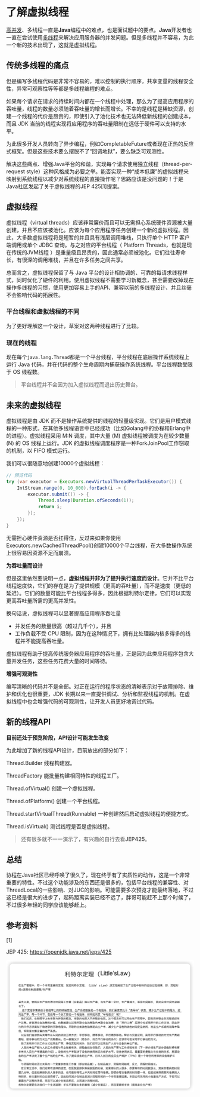 # 了解虚拟线程

[高并发](https://so.csdn.net/so/search?q=高并发&spm=1001.2101.3001.7020)、多线程一直是**Java**编程中的难点，也是面试题中的要点。**Java**开发者也一直在尝试使用[多线程](https://so.csdn.net/so/search?q=多线程&spm=1001.2101.3001.7020)来解决应用服务器的并发问题。但是多线程并不容易，为此一个新的技术出现了，这就是虚拟线程。

## 传统多线程的痛点

但是编写多线程代码是非常不容易的，难以控制的执行顺序，共享变量的线程安全性，异常可观察性等等都是多线程编程的难点。

如果每个请求在请求的持续时间内都在一个线程中处理，那么为了提高应用程序的吞吐量，线程的数量必须随着吞吐量的增长而增长。不幸的是线程是稀缺资源，创建一个线程的代价是昂贵的，即使引入了池化技术也无法降低新线程的创建成本，而且 JDK 当前的线程实现将应用程序的吞吐量限制在远低于硬件可以支持的水平。

为此很多开发人员转向了异步编程，例如CompletableFuture或者现在正热的反应式框架。但是这些技术要么摆脱不了“回调地狱”，要么缺乏可观测性。

解决这些痛点、增强Java平台的和谐，实现每个请求使用独立线程（thread-per-request style）这种风格成为必要之举。能否实现一种“成本低廉”的虚拟线程来映射到系统线程以减少对系统线程的直接操作呢？思路应该是没问题的！于是Java社区发起了关于虚拟线程的JEP 425[1]提案。

## 虚拟线程

虚拟线程（virtual threads）应该非常廉价而且可以无需担心系统硬件资源被大量创建，并且不应该被池化。应该为每个应用程序任务创建一个新的虚拟线程。因此，大多数虚拟线程将是短暂的并且具有浅层调用堆栈，只执行单个 HTTP 客户端调用或单个 JDBC 查询。与之对应的平台线程（  Platform Threads，也就是现在传统的JVM线程 ）是重量级且昂贵的，因此通常必须被池化。它们往往寿命长，有很深的调用堆栈，并且在许多任务之间共享。

总而言之，虚拟线程保留了与 Java 平台的设计相协调的、可靠的每请求线程样式，同时优化了硬件的利用。使用虚拟线程不需要学习新概念，甚至需要改掉现在操作多线程的习惯，使用更加容易上手的API、兼容以前的多线程设计、并且丝毫不会影响代码的拓展性。

### 平台线程和虚拟线程的不同

为了更好理解这一个设计，草案对这两种线程进行了比较。

### 现在的线程

现在每个`java.lang.Thread`都是一个平台线程，平台线程在底层操作系统线程上运行 Java 代码，并在代码的整个生命周期内捕获操作系统线程。平台线程数受限于 OS 线程数。

> 平台线程并不会因为加入虚拟线程而退出历史舞台。

## 未来的虚拟线程

虚拟线程是由 JDK 而不是操作系统提供的线程的轻量级实现。它们是用户模式线程的一种形式，在其他多线程语言中已经成功（比如Golang中的协程和Erlang中的进程）。虚拟线程采用 M:N 调度，其中大量 (M) 虚拟线程被调度为在较少数量 (N) 的 OS 线程上运行。JDK 的虚拟线程调度程序是一种ForkJoinPool工作窃取的机制，以 FIFO 模式运行。

我们可以很随意地创建10000个虚拟线程：

```java
// 预览代码
try (var executor = Executors.newVirtualThreadPerTaskExecutor()) {
    IntStream.range(0, 10_000).forEach(i -> {
        executor.submit(() -> {
            Thread.sleep(Duration.ofSeconds(1));
            return i;
        });
    });
}
```

无需担心硬件资源是否扛得住，反过来如果你使用Executors.newCachedThreadPool()创建10000个平台线程，在大多数操作系统上很容易因资源不足而崩溃。

**为吞吐量而设计**

但是这里依然要说明一点，**虚拟线程并非为了提升执行速度而设计**。它并不比平台线程速度快，它们的存在是为了提供规模（更高的吞吐量），而不是速度（更低的延迟）。它们的数量可能比平台线程多得多，因此根据利特尔定律，它们可以实现更高吞吐量所需的更高并发性。

换句话说，虚拟线程可以显著提高应用程序吞吐量

- 并发任务的数量很高（超过几千个），并且
- 工作负载不受 CPU 限制，因为在这种情况下，拥有比处理器内核多得多的线程并不能提高吞吐量。

虚拟线程有助于提高传统服务器应用程序的吞吐量，正是因为此类应用程序包含大量并发任务，这些任务花费大量的时间等待。

**增强可观测性**

编写清晰的代码并不是全部。对正在运行的程序状态的清晰表示对于故障排除、维护和优化也很重要，JDK 长期以来一直提供调试、分析和监视线程的机制。在虚拟线程中也会增强代码的可观测性，让开发人员更好地调试代码。

## 新的线程API

**目前还处于预览阶段，API设计可能发生改变**

为此增加了新的线程API设计，目前放出的部分如下：

Thread.Builder  线程构建器。

ThreadFactory  能批量构建相同特性的线程工厂。

Thread.ofVirtual()  创建一个虚拟线程。

Thread.ofPlatform() 创建一个平台线程。

Thread.startVirtualThread(Runnable) 一种创建然后启动虚拟线程的便捷方式。

Thread.isVirtual() 测试线程是否是虚拟线程。

> 还有很多就不一一演示了，有兴趣的自行去看**JEP425**。

## 总结

协程在Java社区已经呼唤了很久了，现在终于有了实质性的动作，这是一个非常重要的特性。不过这个功能涉及的东西还是很多的，包括平台线程的兼容性、对ThreadLocal的一些影响、对JUC的影响。可能需要多次预览才能最终落地，不过这已经是很大的进步了，起码距离实装已经不远了，胖哥可能赶不上那个时候了，不过很多年轻的同学应该能够赶上。

## 参考资料

[1]

JEP 425: https://openjdk.java.net/jeps/425

![image-20220926110257811](image/image-20220926110257811.png)